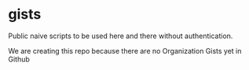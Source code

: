 # gists
Public naive scripts to be used here and there without authentication.

We are creating this repo because there are no Organization Gists yet in Github
